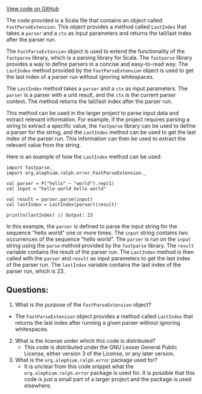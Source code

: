 [View code on GitHub](https://github.com/alephium/alephium/ralph/src/main/scala/org/alephium/ralph/error/FastParseExtension.scala)

The code provided is a Scala file that contains an object called `FastParseExtension`. This object provides a method called `LastIndex` that takes a `parser` and a `ctx` as input parameters and returns the tail/last index after the parser run. 

The `FastParseExtension` object is used to extend the functionality of the `fastparse` library, which is a parsing library for Scala. The `fastparse` library provides a way to define parsers in a concise and easy-to-read way. The `LastIndex` method provided by the `FastParseExtension` object is used to get the last index of a parser run without ignoring whitespaces. 

The `LastIndex` method takes a `parser` and a `ctx` as input parameters. The `parser` is a parser with a unit result, and the `ctx` is the current parser context. The method returns the tail/last index after the parser run. 

This method can be used in the larger project to parse input data and extract relevant information. For example, if the project requires parsing a string to extract a specific value, the `fastparse` library can be used to define a parser for the string, and the `LastIndex` method can be used to get the last index of the parser run. This information can then be used to extract the relevant value from the string. 

Here is an example of how the `LastIndex` method can be used:

```
import fastparse._
import org.alephium.ralph.error.FastParseExtension._

val parser = P("hello" ~ "world").rep(1)
val input = "hello world hello world"

val result = parser.parse(input)
val lastIndex = LastIndex(parser)(result)

println(lastIndex) // Output: 23
```

In this example, the `parser` is defined to parse the input string for the sequence "hello world" one or more times. The `input` string contains two occurrences of the sequence "hello world". The `parser` is run on the `input` string using the `parse` method provided by the `fastparse` library. The `result` variable contains the result of the parser run. The `LastIndex` method is then called with the `parser` and `result` as input parameters to get the last index of the parser run. The `lastIndex` variable contains the last index of the parser run, which is 23.
## Questions: 
 1. What is the purpose of the `FastParseExtension` object?
   - The `FastParseExtension` object provides a method called `LastIndex` that returns the last index after running a given parser without ignoring whitespaces.
2. What is the license under which this code is distributed?
   - This code is distributed under the GNU Lesser General Public License, either version 3 of the License, or any later version.
3. What is the `org.alephium.ralph.error` package used for?
   - It is unclear from this code snippet what the `org.alephium.ralph.error` package is used for. It is possible that this code is just a small part of a larger project and the package is used elsewhere.